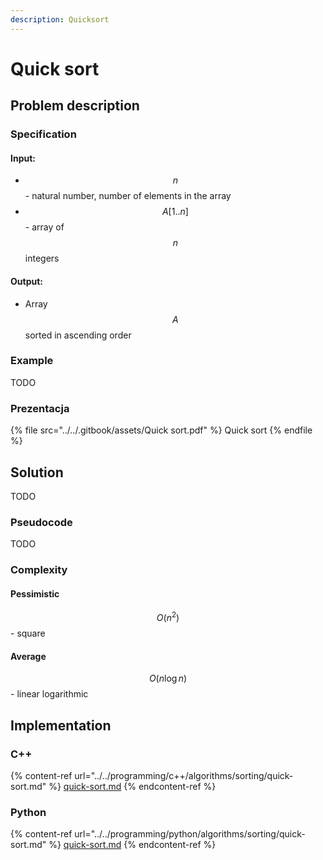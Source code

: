 ```yaml
---
description: Quicksort
---
```


# Quick sort

## Problem description

<!-- TODO -->

### Specification

#### Input:

* $$n$$ - natural number, number of elements in the array
* $$A[1..n]$$ - array of $$n$$ integers

#### Output:

* Array $$A$$ sorted in ascending order 

### Example

TODO

### Prezentacja

{% file src="../../.gitbook/assets/Quick sort.pdf" %}
Quick sort
{% endfile %}

## Solution

TODO

### Pseudocode

TODO

### Complexity

#### Pessimistic

$$O(n^2)$$ - square

#### Average

$$O(n\log{n})$$ - linear logarithmic

## Implementation

### C++

{% content-ref url="../../programming/c++/algorithms/sorting/quick-sort.md" %}
[quick-sort.md](../../programming/c++/algorithms/sorting/quick-sort.md)
{% endcontent-ref %}

### Python

{% content-ref url="../../programming/python/algorithms/sorting/quick-sort.md" %}
[quick-sort.md](../../programming/python/algorithms/sorting/quick-sort.md)
{% endcontent-ref %}
